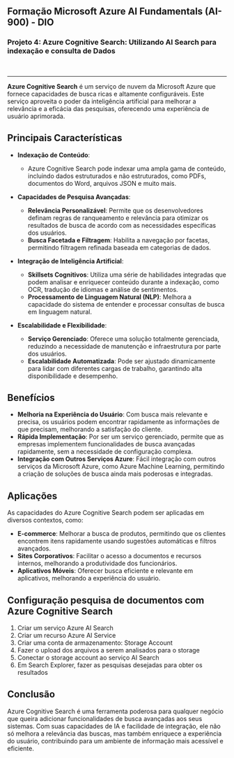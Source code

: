 ## Formação Microsoft Azure AI Fundamentals (AI-900) - DIO
### Projeto 4: Azure Cognitive Search: Utilizando AI Search para indexação e consulta de Dados
<br>
<hr>

**Azure Cognitive Search** é um serviço de nuvem da Microsoft Azure que fornece capacidades de busca ricas e altamente configuráveis. Este serviço aproveita o poder da inteligência artificial para melhorar a relevância e a eficácia das pesquisas, oferecendo uma experiência de usuário aprimorada.

## Principais Características

- **Indexação de Conteúdo**: 
  - Azure Cognitive Search pode indexar uma ampla gama de conteúdo, incluindo dados estruturados e não estruturados, como PDFs, documentos do Word, arquivos JSON e muito mais.

- **Capacidades de Pesquisa Avançadas**:
  - **Relevância Personalizável**: Permite que os desenvolvedores definam regras de ranqueamento e relevância para otimizar os resultados de busca de acordo com as necessidades específicas dos usuários.
  - **Busca Facetada e Filtragem**: Habilita a navegação por facetas, permitindo filtragem refinada baseada em categorias de dados.

- **Integração de Inteligência Artificial**:
  - **Skillsets Cognitivos**: Utiliza uma série de habilidades integradas que podem analisar e enriquecer conteúdo durante a indexação, como OCR, tradução de idiomas e análise de sentimentos.
  - **Processamento de Linguagem Natural (NLP)**: Melhora a capacidade do sistema de entender e processar consultas de busca em linguagem natural.

- **Escalabilidade e Flexibilidade**:
  - **Serviço Gerenciado**: Oferece uma solução totalmente gerenciada, reduzindo a necessidade de manutenção e infraestrutura por parte dos usuários.
  - **Escalabilidade Automatizada**: Pode ser ajustado dinamicamente para lidar com diferentes cargas de trabalho, garantindo alta disponibilidade e desempenho.

## Benefícios

- **Melhoria na Experiência do Usuário**: Com busca mais relevante e precisa, os usuários podem encontrar rapidamente as informações de que precisam, melhorando a satisfação do cliente.
- **Rápida Implementação**: Por ser um serviço gerenciado, permite que as empresas implementem funcionalidades de busca avançadas rapidamente, sem a necessidade de configuração complexa.
- **Integração com Outros Serviços Azure**: Fácil integração com outros serviços da Microsoft Azure, como Azure Machine Learning, permitindo a criação de soluções de busca ainda mais poderosas e integradas.

## Aplicações

As capacidades do Azure Cognitive Search podem ser aplicadas em diversos contextos, como:

- **E-commerce**: Melhorar a busca de produtos, permitindo que os clientes encontrem itens rapidamente usando sugestões automáticas e filtros avançados.
- **Sites Corporativos**: Facilitar o acesso a documentos e recursos internos, melhorando a produtividade dos funcionários.
- **Aplicativos Móveis**: Oferecer busca eficiente e relevante em aplicativos, melhorando a experiência do usuário.

## Configuração pesquisa de documentos com Azure Cognitive Search
1. Criar um serviço Azure AI Search
2. Criar um recurso Azure AI Service
3. Criar uma conta de armazenamento: Storage Account
4. Fazer o upload dos arquivos a serem analisados para o storage
5. Conectar o storage account ao serviço AI Search
6. Em Search Explorer, fazer as pesquisas desejadas para obter os resultados


## Conclusão

Azure Cognitive Search é uma ferramenta poderosa para qualquer negócio que queira adicionar funcionalidades de busca avançadas aos seus sistemas. Com suas capacidades de IA e facilidade de integração, ele não só melhora a relevância das buscas, mas também enriquece a experiência do usuário, contribuindo para um ambiente de informação mais acessível e eficiente.
